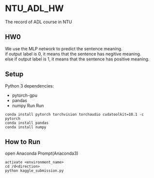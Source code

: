 # NTU_ADL_HW
The record of ADL course in NTU
## HW0
We use the MLP network to predict the sentence meaning.<br>
if output label is 0, it means that the sentence has negitive meaning.  
else if output label is 1, it means that the sentence has positive meaning.  
## Setup
Python 3 dependencies:
* pytorch-gpu
* pandas
* numpy
Run
Run
```
conda install pytorch torchvision torchaudio cudatoolkit=10.1 -c pytorch
conda install pandas
conda install numpy
```
## How to Run
open Anaconda Prompt(Anaconda3)
```
activate <environment_name>
cd /d<direction>
python kaggle_submission.py
```


